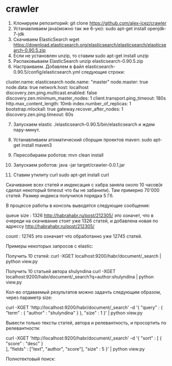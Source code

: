 crawler
=======


1. Клонируем репозиторий: 
	git clone https://github.com/alex-icez/crawler
2. Устанавливаем java(можно так же 6-ую): 
	sudo apt-get install openjdk-7-jdk
3. Скачиваем ElasticSearch
	wget https://download.elasticsearch.org/elasticsearch/elasticsearch/elasticsearch-0.90.5.zip
4. Если не установлен unzip, то ставим
	sudo apt-get install unzip
5. Распаковываем ElasticSearch
	unzip elasticsearch-0.90.5.zip
6. Настраиваем. Добавлем в файл elasticsearch-0.90.5/config/elasticsearch.yml следующие строки:

cluster.name: elasticsearch
node.name: "master"
node.master: true
node.data: true
network.host: localhost
discovery.zen.ping.multicast.enabled: false
discovery.zen.minimum_master_nodes: 1
client.transport.ping_timeout: 180s
http.max_content_length: 10mb
index.number_of_replicas: 1
bootstrap.mlockall: true
gateway.recover_after_nodes: 1
discovery.zen.ping.timeout: 60s

7. Запускаем elastic
./elasticsearch-0.90.5/bin/elasticsearch
и ждем пару-минут.

8. Устанавливаем атоматический сборщик проектов maven:
sudo apt-get install maven3

9. Пересобираем роботов:
mvn clean install

10. Запускаем роботов:
java -jar target/crawler-0.0.1.jar

11. Ставим утилиту curl
sudo apt-get install curl

Скачивание всех статей и индексация с хабра заняла около 10 часов(я сделал некоторый timeout что бы не забанили). Там примерно 70'000 статей.
Размер индекса получился порядка 5 Гб.

В процессе работы в консоль выводятся следующие сообщения:

queue size : 1326 http://habrahabr.ru/post/212305/
это означет, что в очереди на скачивание стоят уже 1326 статей, и добавлена новая по адрессу http://habrahabr.ru/post/212305/

count : 12745
это означает что обработанно уже 12745 статей.


Примеры некоторых запросов с elastic:

Получить 10 статей:
curl -XGET localhost:9200/habr/document/_search | python view.py

Получить 10 статьей автора shulyndina
curl -XGET localhost:9200/habr/document/_search?q=author:shulyndina | python view.py

Кол-во отдаваемый результатов можно задачть следующим образом, через параметр size:

curl -XGET 'http://localhost:9200/habr/document/_search' -d '{
    "query" : {
        "term" : { "author" : "shulyndina" }
    },
	"size" : 1
}' | python view.py

Вывести только тексты статей, автора и релевантность, и просортить по релевантности:

curl -XGET 'http://localhost:9200/habr/document/_search' -d '{
	"sort" : [
		{ "score" : "desc" }        
    ],
	"fields" : ["text", "author", "score"],
	"size" : 5
}' | python view.py

Полнотектовый поиск:















